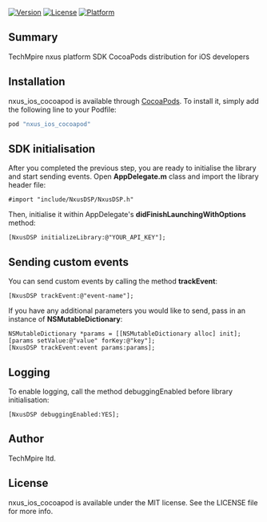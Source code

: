 [![Version](https://img.shields.io/cocoapods/v/nxus_ios_cocoapod.svg?style=flat)](http://cocoapods.org/pods/nxus_ios_cocoapod)
[![License](https://img.shields.io/cocoapods/l/nxus_ios_cocoapod.svg?style=flat)](http://cocoapods.org/pods/nxus_ios_cocoapod)
[![Platform](https://img.shields.io/cocoapods/p/nxus_ios_cocoapod.svg?style=flat)](http://cocoapods.org/pods/nxus_ios_cocoapod)

## Summary
TechMpire nxus platform SDK CocoaPods distribution for iOS developers

## Installation

nxus_ios_cocoapod is available through [CocoaPods](http://cocoapods.org). To install
it, simply add the following line to your Podfile:

```ruby
pod "nxus_ios_cocoapod"
```

## SDK initialisation
After you completed the previous step, you are ready to initialise the library and start sending events.
Open <b>AppDelegate.m</b> class and import the library header file:
```
#import "include/NxusDSP/NxusDSP.h"
```

Then, initialise it within AppDelegate's <b>didFinishLaunchingWithOptions</b> method:
```
[NxusDSP initializeLibrary:@"YOUR_API_KEY"];
```

## Sending custom events
You can send custom events by calling the method <b>trackEvent</b>:
```
[NxusDSP trackEvent:@"event-name"];
```

If you have any additional parameters you would like to send, pass in an instance of <b>NSMutableDictionary</b>:
```
NSMutableDictionary *params = [[NSMutableDictionary alloc] init];
[params setValue:@"value" forKey:@"key"];
[NxusDSP trackEvent:event params:params];
```

## Logging
To enable logging, call the method debuggingEnabled before library initialisation:
```
[NxusDSP debuggingEnabled:YES];
```

## Author

TechMpire ltd.

## License

nxus_ios_cocoapod is available under the MIT license. See the LICENSE file for more info.
